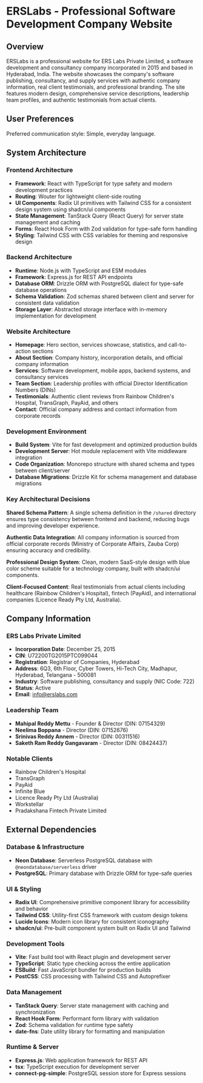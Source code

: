 # ERSLabs - Professional Software Development Company Website

## Overview

ERSLabs is a professional website for ERS Labs Private Limited, a software development and consultancy company incorporated in 2015 and based in Hyderabad, India. The website showcases the company's software publishing, consultancy, and supply services with authentic company information, real client testimonials, and professional branding. The site features modern design, comprehensive service descriptions, leadership team profiles, and authentic testimonials from actual clients.

## User Preferences

Preferred communication style: Simple, everyday language.

## System Architecture

### Frontend Architecture
- **Framework**: React with TypeScript for type safety and modern development practices
- **Routing**: Wouter for lightweight client-side routing
- **UI Components**: Radix UI primitives with Tailwind CSS for a consistent design system using shadcn/ui components
- **State Management**: TanStack Query (React Query) for server state management and caching
- **Forms**: React Hook Form with Zod validation for type-safe form handling
- **Styling**: Tailwind CSS with CSS variables for theming and responsive design

### Backend Architecture
- **Runtime**: Node.js with TypeScript and ESM modules
- **Framework**: Express.js for REST API endpoints
- **Database ORM**: Drizzle ORM with PostgreSQL dialect for type-safe database operations
- **Schema Validation**: Zod schemas shared between client and server for consistent data validation
- **Storage Layer**: Abstracted storage interface with in-memory implementation for development

### Website Architecture
- **Homepage**: Hero section, services showcase, statistics, and call-to-action sections
- **About Section**: Company history, incorporation details, and official company information
- **Services**: Software development, mobile apps, backend systems, and consultancy services
- **Team Section**: Leadership profiles with official Director Identification Numbers (DINs)
- **Testimonials**: Authentic client reviews from Rainbow Children's Hospital, TransGraph, PayAid, and others
- **Contact**: Official company address and contact information from corporate records

### Development Environment
- **Build System**: Vite for fast development and optimized production builds
- **Development Server**: Hot module replacement with Vite middleware integration
- **Code Organization**: Monorepo structure with shared schema and types between client/server
- **Database Migrations**: Drizzle Kit for schema management and database migrations

### Key Architectural Decisions

**Shared Schema Pattern**: A single schema definition in the `/shared` directory ensures type consistency between frontend and backend, reducing bugs and improving developer experience.

**Authentic Data Integration**: All company information is sourced from official corporate records (Ministry of Corporate Affairs, Zauba Corp) ensuring accuracy and credibility.

**Professional Design System**: Clean, modern SaaS-style design with blue color scheme suitable for a technology company, built with shadcn/ui components.

**Client-Focused Content**: Real testimonials from actual clients including healthcare (Rainbow Children's Hospital), fintech (PayAid), and international companies (Licence Ready Pty Ltd, Australia).

## Company Information

### ERS Labs Private Limited
- **Incorporation Date**: December 25, 2015
- **CIN**: U72200TG2015PTC099044
- **Registration**: Registrar of Companies, Hyderabad
- **Address**: 6Q3, 6th Floor, Cyber Towers, Hi-Tech City, Madhapur, Hyderabad, Telangana - 500081
- **Industry**: Software publishing, consultancy and supply (NIC Code: 722)
- **Status**: Active
- **Email**: info@erslabs.com

### Leadership Team
- **Mahipal Reddy Mettu** - Founder & Director (DIN: 07154329)
- **Neelima Boppana** - Director (DIN: 07152676)
- **Srinivas Reddy Annem** - Director (DIN: 00311516)
- **Saketh Ram Reddy Gangavaram** - Director (DIN: 08424437)

### Notable Clients
- Rainbow Children's Hospital
- TransGraph
- PayAid
- Infinite Blue
- Licence Ready Pty Ltd (Australia)
- Workstellar
- Pradakshana Fintech Private Limited

## External Dependencies

### Database & Infrastructure
- **Neon Database**: Serverless PostgreSQL database with `@neondatabase/serverless` driver
- **PostgreSQL**: Primary database with Drizzle ORM for type-safe queries

### UI & Styling
- **Radix UI**: Comprehensive primitive component library for accessibility and behavior
- **Tailwind CSS**: Utility-first CSS framework with custom design tokens
- **Lucide Icons**: Modern icon library for consistent iconography
- **shadcn/ui**: Pre-built component system built on Radix UI and Tailwind

### Development Tools
- **Vite**: Fast build tool with React plugin and development server
- **TypeScript**: Static type checking across the entire application
- **ESBuild**: Fast JavaScript bundler for production builds
- **PostCSS**: CSS processing with Tailwind CSS and Autoprefixer

### Data Management
- **TanStack Query**: Server state management with caching and synchronization
- **React Hook Form**: Performant form library with validation
- **Zod**: Schema validation for runtime type safety
- **date-fns**: Date utility library for formatting and manipulation

### Runtime & Server
- **Express.js**: Web application framework for REST API
- **tsx**: TypeScript execution for development server
- **connect-pg-simple**: PostgreSQL session store for Express sessions